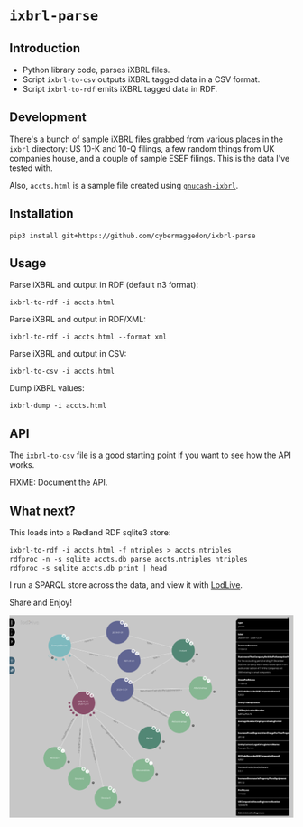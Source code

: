 
# `ixbrl-parse`

## Introduction

- Python library code, parses iXBRL files.
- Script `ixbrl-to-csv` outputs iXBRL tagged data in a CSV format.
- Script `ixbrl-to-rdf` emits iXBRL tagged data in RDF.

## Development

There's a bunch of sample iXBRL files grabbed from various places in
the `ixbrl` directory: US 10-K and 10-Q filings, a few random things
from UK companies house, and a couple of sample ESEF filings.  This is the
data I've tested with.

Also, `accts.html` is a sample file created using
[`gnucash-ixbrl`](https://github.com/cybermaggedon/gnucash-ixbrl).

## Installation

```
pip3 install git+https://github.com/cybermaggedon/ixbrl-parse
```

## Usage

Parse iXBRL and output in RDF (default n3 format):
```
ixbrl-to-rdf -i accts.html
```

Parse iXBRL and output in RDF/XML:
```
ixbrl-to-rdf -i accts.html --format xml
```

Parse iXBRL and output in CSV:
```
ixbrl-to-csv -i accts.html
```

Dump iXBRL values:
```
ixbrl-dump -i accts.html
```

## API

The `ixbrl-to-csv` file is a good starting point if you want to see how
the API works.

FIXME: Document the API.

## What next?

This loads into a Redland RDF sqlite3 store:

```
ixbrl-to-rdf -i accts.html -f ntriples > accts.ntriples
rdfproc -n -s sqlite accts.db parse accts.ntriples ntriples
rdfproc -s sqlite accts.db print | head
```

I run a SPARQL store across the data, and view it with
[LodLive](https://github.com/LodLive/LodLive).

Share and Enjoy!

![Screenshot of LodLive](docs/screenshot.png)


